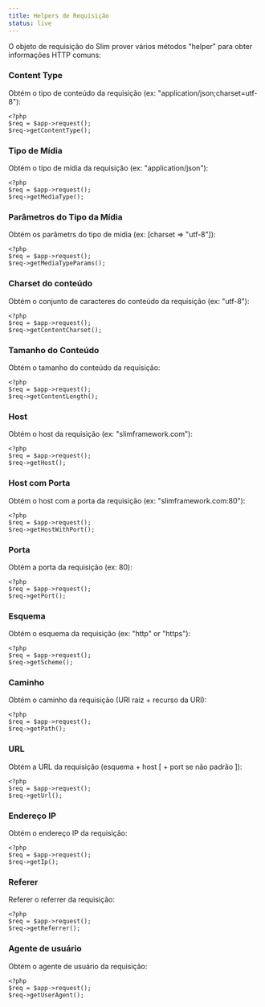 ```yaml
---
title: Helpers de Requisição
status: live
---
```


O objeto de requisição do Slim prover vários métodos "helper" para obter informações HTTP comuns:

### Content Type

Obtém o tipo de conteúdo da requisição (ex: "application/json;charset=utf-8"):

    <?php
    $req = $app->request();
    $req->getContentType();

### Tipo de Mídia

Obtém o tipo de mídia da requisição (ex: "application/json"):

    <?php
    $req = $app->request();
    $req->getMediaType();

### Parâmetros do Tipo da Mídia

Obtém os parâmetrs do tipo de mídia (ex: [charset => "utf-8"]):

    <?php
    $req = $app->request();
    $req->getMediaTypeParams();

### Charset do conteúdo

Obtém o conjunto de caracteres do conteúdo da requisição (ex: "utf-8"):

    <?php
    $req = $app->request();
    $req->getContentCharset();

### Tamanho do Conteúdo

Obtém o tamanho do conteúdo da requisição:

    <?php
    $req = $app->request();
    $req->getContentLength();

### Host

Obtém o host da requisição (ex: "slimframework.com"):

    <?php
    $req = $app->request();
    $req->getHost();

### Host com Porta

Obtém o host com a porta da requisição (ex: "slimframework.com:80"):

    <?php
    $req = $app->request();
    $req->getHostWithPort();

### Porta

Obtém a porta da requisição (ex: 80):

    <?php
    $req = $app->request();
    $req->getPort();

### Esquema

Obtém o esquema da requisição (ex: "http" or "https"):

    <?php
    $req = $app->request();
    $req->getScheme();

### Caminho

Obtém o caminho da requisição (URI raiz + recurso da URI):

    <?php
    $req = $app->request();
    $req->getPath();

### URL

Obtém a URL da requisição (esquema + host [ + port se não padrão ]):

    <?php
    $req = $app->request();
    $req->getUrl();

### Endereço IP

Obtém o endereço IP da requisição:

    <?php
    $req = $app->request();
    $req->getIp();

### Referer

Referer o referrer da requisição:

    <?php
    $req = $app->request();
    $req->getReferrer();

### Agente de usuário

Obtém o agente de usuário da requisição:

    <?php
    $req = $app->request();
    $req->getUserAgent();
